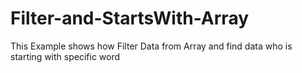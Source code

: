# Filter-and-StartsWith-Array
This Example shows how Filter Data from Array and find data who is starting with specific word
